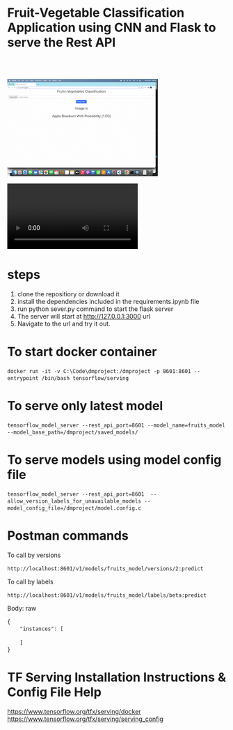 # Fruit-Vegetable Classification Application using CNN and Flask to serve the Rest API
 <br />
<br />


![](demo_gif.gif)

![](demo.mov)

# steps
1. clone the repositiory or download it
2. install the dependencies included in the requirements.ipynb file
3. run python sever.py command to start the flask server
4. The server will start at http://127.0.0.1:3000 url
5. Navigate to the url and try it out.


To start docker container
==========================
```
docker run -it -v C:\Code\dmproject:/dmproject -p 8601:8601 --entrypoint /bin/bash tensorflow/serving
```

To serve only latest model
===========================
```
tensorflow_model_server --rest_api_port=8601 --model_name=fruits_model --model_base_path=/dmproject/saved_models/
```

To serve models using model config file
========================================
```
tensorflow_model_server --rest_api_port=8601  --allow_version_labels_for_unavailable_models --model_config_file=/dmproject/model.config.c
```


Postman commands
=================

To call by versions
```
http://localhost:8601/v1/models/fruits_model/versions/2:predict
```

To call by labels
```
http://localhost:8601/v1/models/fruits_model/labels/beta:predict
```

Body: raw
```
{
    "instances": [
       
    ]
}
```

TF Serving Installation Instructions & Config File Help
=======================================================

https://www.tensorflow.org/tfx/serving/docker
https://www.tensorflow.org/tfx/serving/serving_config